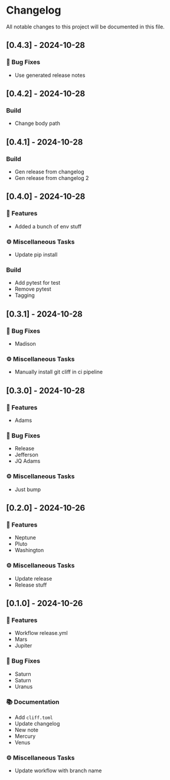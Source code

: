 # Changelog

All notable changes to this project will be documented in this file.

## [0.4.3] - 2024-10-28

### 🐛 Bug Fixes

- Use generated release notes

## [0.4.2] - 2024-10-28

### Build

- Change body path

## [0.4.1] - 2024-10-28

### Build

- Gen release from changelog
- Gen release from changelog 2

## [0.4.0] - 2024-10-28

### 🚀 Features

- Added a bunch of env stuff

### ⚙️ Miscellaneous Tasks

- Update pip install

### Build

- Add pytest for test
- Remove pytest
- Tagging

## [0.3.1] - 2024-10-28

### 🐛 Bug Fixes

- Madison

### ⚙️ Miscellaneous Tasks

- Manually install git cliff in ci pipeline

## [0.3.0] - 2024-10-28

### 🚀 Features

- Adams

### 🐛 Bug Fixes

- Release
- Jefferson
- JQ Adams

### ⚙️ Miscellaneous Tasks

- Just bump

## [0.2.0] - 2024-10-26

### 🚀 Features

- Neptune
- Pluto
- Washington

### ⚙️ Miscellaneous Tasks

- Update release
- Release stuff

## [0.1.0] - 2024-10-26

### 🚀 Features

- Workflow release.yml
- Mars
- Jupiter

### 🐛 Bug Fixes

- Saturn
- Saturn
- Uranus

### 📚 Documentation

- Add `cliff.toml`
- Update changelog
- New note
- Mercury
- Venus

### ⚙️ Miscellaneous Tasks

- Update workflow with branch name

<!-- generated by git-cliff -->
